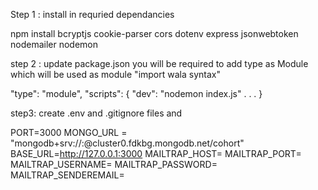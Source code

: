 Step 1 :
install in requried dependancies

npm install bcryptjs cookie-parser cors dotenv express jsonwebtoken nodemailer nodemon

step 2 :
update package.json you will be required to add type as Module which will be used as module "import wala syntax"

"type": "module",
"scripts": {
"dev": "nodemon index.js"
.
.
.
}

step3:
create .env and .gitignore files and

PORT=3000
MONGO_URL = "mongodb+srv://<DBusername>:<DBpassword>@cluster0.fdkbg.mongodb.net/cohort"
BASE_URL=http://127.0.0.1:3000
MAILTRAP_HOST=
MAILTRAP_PORT=
MAILTRAP_USERNAME=
MAILTRAP_PASSWORD=
MAILTRAP_SENDEREMAIL=
